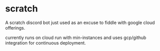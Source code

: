 # scratch
A scratch discord bot just used as an excuse to fiddle with google cloud offerings.

currently runs on cloud run with min-instances and uses gcp/github integration for continuous deployment.


